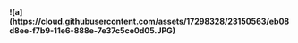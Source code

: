 
<b>
![a](https://cloud.githubusercontent.com/assets/17298328/23150563/eb08d8ee-f7b9-11e6-888e-7e37c5ce0d05.JPG) 
</b>

